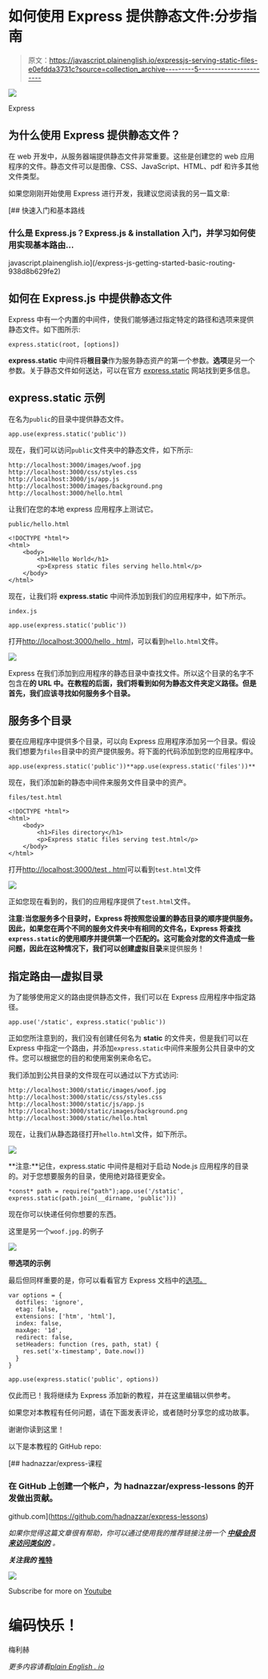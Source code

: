# 如何使用 Express 提供静态文件:分步指南

> 原文：<https://javascript.plainenglish.io/expressjs-serving-static-files-e0efdda3731c?source=collection_archive---------5----------------------->

![](img/e4e464c35b4d01ca8191ea1129635b1f.png)

Express

## 为什么使用 Express 提供静态文件？

在 web 开发中，从服务器端提供静态文件非常重要。这些是创建您的 web 应用程序的文件。静态文件可以是图像、CSS、JavaScript、HTML、pdf 和许多其他文件类型。

如果您刚刚开始使用 Express 进行开发，我建议您阅读我的另一篇文章:

[](/express-js-getting-started-basic-routing-938d8b629fe2) [## 快速入门和基本路线

### 什么是 Express.js？Express.js & installation 入门，并学习如何使用实现基本路由…

javascript.plainenglish.io](/express-js-getting-started-basic-routing-938d8b629fe2) 

## 如何在 Express.js 中提供静态文件

Express 中有一个内置的中间件，使我们能够通过指定特定的路径和选项来提供静态文件。如下图所示:

```
express.static(root, [options])
```

**express.static** 中间件将**根目录**作为服务静态资产的第一个参数。**选项**是另一个参数。关于静态文件如何送达，可以在官方 [express.static](http://expressjs.com/en/4x/api.html#express.static) 网站找到更多信息。

## express.static 示例

在名为`public`的目录中提供静态文件。

```
app.use(express.static('public'))
```

现在，我们可以访问`public`文件夹中的静态文件，如下所示:

```
http://localhost:3000/images/woof.jpg
http://localhost:3000/css/styles.css
http://localhost:3000/js/app.js
http://localhost:3000/images/background.png
http://localhost:3000/hello.html
```

让我们在您的本地 express 应用程序上测试它。

`public/hello.html`

```
<!DOCTYPE *html*>
<html>
    <body>
        <h1>Hello World</h1>
        <p>Express static files serving hello.html</p>
    </body>
</html>
```

现在，让我们将 **express.static** 中间件添加到我们的应用程序中，如下所示。

`index.js`

```
app.use(express.static('public'))
```

打开[http://localhost:3000/hello . html](http://localhost:3000/hello.html)，可以看到`hello.html`文件。

![](img/eaf5264e1c9bbb32571b8043dd957c73.png)

Express 在我们添加到应用程序的静态目录中查找文件。所以这个目录的名字不包含在**的 URL 中。在教程的后面，我们将看到如何为静态文件夹定义路径。但是首先，我们应该寻找如何服务多个目录。**

## 服务多个目录

要在应用程序中提供多个目录，可以向 Express 应用程序添加另一个目录。假设我们想要为`files`目录中的资产提供服务。将下面的代码添加到您的应用程序中。

```
app.use(express.static('public'))**app.use(express.static('files'))**
```

现在，我们添加新的静态中间件来服务文件目录中的资产。

`files/test.html`

```
<!DOCTYPE *html*>
<html>
    <body>
        <h1>Files directory</h1>
        <p>Express static files serving test.html</p>
    </body>
</html>
```

打开[http://localhost:3000/test . html](http://localhost:3000/hello.html)可以看到`test.html`文件

![](img/74d4e9c62d857b620ef793d5d72f0d20.png)

正如您现在看到的，我们的应用程序提供了`test.html`文件。

**注意:**当您服务多个目录时，Express 将按照您设置的静态目录的顺序提供服务。因此，如果您在两个不同的服务文件夹中有相同的文件名，Express 将查找`express.static`的使用顺序并提供第一个匹配的。这可能会对您的文件造成一些问题，因此在这种情况下，我们可以创建**虚拟目录**来提供服务！

## 指定路由—虚拟目录

为了能够使用定义的路由提供静态文件，我们可以在 Express 应用程序中指定路径。

```
app.use('/static', express.static('public'))
```

正如您所注意到的，我们没有创建任何名为 **static** 的文件夹，但是我们可以在 Express 中指定一个路由，并添加`express.static`中间件来服务公共目录中的文件。您可以根据您的目的和使用案例来命名它。

我们添加到公共目录的文件现在可以通过以下方式访问:

```
http://localhost:3000/static/images/woof.jpg
http://localhost:3000/static/css/styles.css
http://localhost:3000/static/js/app.js
http://localhost:3000/static/images/background.png
http://localhost:3000/static/hello.html
```

现在，让我们从静态路径打开`hello.html`文件，如下所示。

![](img/4c900c3877ccb3e03fb12adc6b9d3e07.png)

**注意:**记住，express.static 中间件是相对于启动 Node.js 应用程序的目录的。对于您想要服务的目录，使用绝对路径更安全。

```
*const* path = require("path");app.use('/static', express.static(path.join(__dirname, 'public')))
```

现在你可以快递任何你想要的东西。

这里是另一个`woof.jpg.`的例子

![](img/85757f38b91ad06b1e29f3a148f063ee.png)

**带选项的示例**

最后但同样重要的是，你可以看看官方 Express 文档中的[选项。](http://expressjs.com/en/resources/middleware/serve-static.html)

```
var options = {
  dotfiles: 'ignore',
  etag: false,
  extensions: ['htm', 'html'],
  index: false,
  maxAge: '1d',
  redirect: false,
  setHeaders: function (res, path, stat) {
    res.set('x-timestamp', Date.now())
  }
}

app.use(express.static('public', options))
```

仅此而已！我将继续为 Express 添加新的教程，并在这里编辑以供参考。

如果您对本教程有任何问题，请在下面发表评论，或者随时分享您的成功故事。

谢谢你读到这里！

以下是本教程的 GitHub repo:

[](https://github.com/hadnazzar/express-lessons) [## hadnazzar/express-课程

### 在 GitHub 上创建一个帐户，为 hadnazzar/express-lessons 的开发做出贡献。

github.com](https://github.com/hadnazzar/express-lessons) 

*如果你觉得这篇文章很有帮助，你可以通过使用我的推荐链接注册一个* [***中级会员来访问类似的***](https://melihyumak.medium.com/membership) *。*

***关注我的*** [**推特**](https://twitter.com/hadnazzar)

![](img/e09adde9fd734db2f987c8df72839da8.png)

Subscribe for more on [Youtube](https://www.youtube.com/c/TechnologyandSoftware?sub_confirmation=1)

# 编码快乐！

梅利赫

*更多内容请看*[*plain English . io*](http://plainenglish.io/)